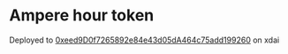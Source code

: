 # Ampere hour token
Deployed to [0xeed9D0f7265892e84e43d05dA464c75add199260](https://blockscout.com/xdai/mainnet/address/0xeed9D0f7265892e84e43d05dA464c75add199260/transactions) on xdai
